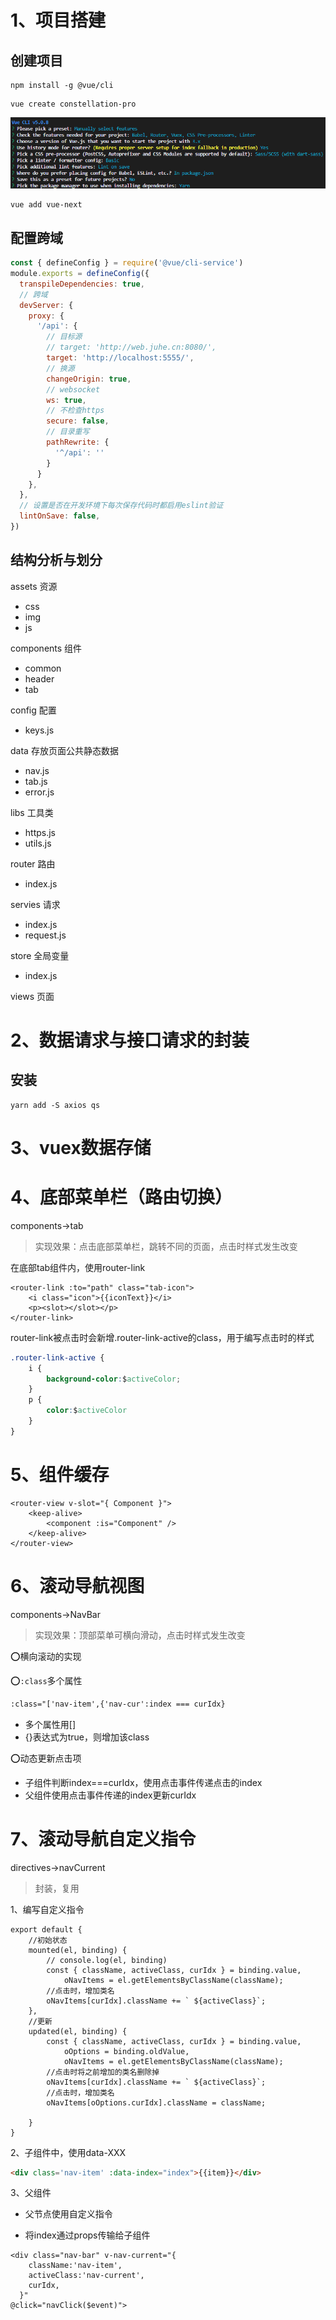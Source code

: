 # 1、项目搭建

## 创建项目

```VUE
npm install -g @vue/cli
```

```VUE
vue create constellation-pro
```

![image-20221010145701100](assets/image-20221010145701100.png)

```vue
vue add vue-next
```



## 配置跨域

```vue.config.js
const { defineConfig } = require('@vue/cli-service')
module.exports = defineConfig({
  transpileDependencies: true,
  // 跨域
  devServer: {
    proxy: {
      '/api': {
        // 目标源
        // target: 'http://web.juhe.cn:8080/',
        target: 'http://localhost:5555/',
        // 换源
        changeOrigin: true,
        // websocket
        ws: true,
        // 不检查https
        secure: false,
        // 目录重写
        pathRewrite: {
          '^/api': ''
        }
      }
    },
  },
  // 设置是否在开发环境下每次保存代码时都启用eslint验证
  lintOnSave: false,
})
```



## 结构分析与划分

assets 资源

- css
- img
- js

components 组件

- common
- header
- tab

config 配置

- keys.js

data 存放页面公共静态数据

- nav.js
- tab.js
- error.js

libs 工具类

- https.js
- utils.js

router 路由

- index.js

servies 请求

- index.js
- request.js

store 全局变量

- index.js

views 页面



# 2、数据请求与接口请求的封装

## 安装

```
yarn add -S axios qs
```



# 3、vuex数据存储





# 4、底部菜单栏（路由切换）

components→tab

> 实现效果：点击底部菜单栏，跳转不同的页面，点击时样式发生改变

在底部tab组件内，使用router-link

```
<router-link :to="path" class="tab-icon">
    <i class="icon">{{iconText}}</i>
    <p><slot></slot></p>
</router-link>
```

router-link被点击时会新增.router-link-active的class，用于编写点击时的样式

```CSS
.router-link-active {
    i {
        background-color:$activeColor;
    }
    p {
        color:$activeColor
    }
}
```



# 5、组件缓存

```
<router-view v-slot="{ Component }">
    <keep-alive>
    	<component :is="Component" />
    </keep-alive>
</router-view>
```



# 6、滚动导航视图

components→NavBar

> 实现效果：顶部菜单可横向滑动，点击时样式发生改变

⭕横向滚动的实现

⭕`:class`多个属性

```html
:class="['nav-item',{'nav-cur':index === curIdx}
```

- 多个属性用[]
- {}表达式为true，则增加该class

⭕动态更新点击项

- 子组件判断index===curIdx，使用点击事件传递点击的index
- 父组件使用点击事件传递的index更新curIdx



# 7、滚动导航自定义指令

directives→navCurrent

> 封装，复用

1、编写自定义指令

```JS
export default {
    //初始状态
    mounted(el, binding) {
        // console.log(el, binding)
        const { className, activeClass, curIdx } = binding.value,
            oNavItems = el.getElementsByClassName(className);
		//点击时，增加类名
        oNavItems[curIdx].className += ` ${activeClass}`;
    },
    //更新
    updated(el, binding) {
        const { className, activeClass, curIdx } = binding.value,
            oOptions = binding.oldValue,
            oNavItems = el.getElementsByClassName(className);
		//点击时将之前增加的类名删除掉
        oNavItems[curIdx].className += ` ${activeClass}`;
        //点击时，增加类名
        oNavItems[oOptions.curIdx].className = className;

    }
}
```

2、子组件中，使用data-XXX

```html
<div class='nav-item' :data-index="index">{{item}}</div>
```

3、父组件

- 父节点使用自定义指令

- 将index通过props传输给子组件

```htaccess
<div class="nav-bar" v-nav-current="{
    className:'nav-item',
    activeClass:'nav-current',
    curIdx,
  }"
@click="navClick($event)">
```



